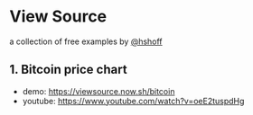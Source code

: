 # View Source
a collection of free examples by [@hshoff](https://twitter.com/hshoff)

## 1. Bitcoin price chart

- demo: https://viewsource.now.sh/bitcoin
- youtube: https://www.youtube.com/watch?v=oeE2tuspdHg
